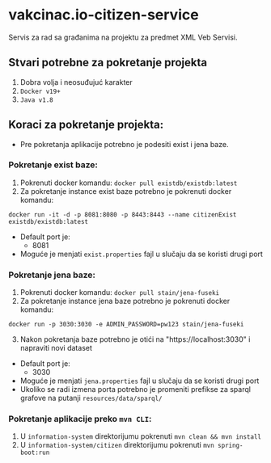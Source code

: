 # vakcinac.io-citizen-service
Servis za rad sa građanima na projektu za predmet XML Veb Servisi.

## Stvari potrebne za pokretanje projekta

1. Dobra volja i neosuđujuć karakter
2. `Docker v19+`
3. `Java v1.8`

## Koraci za pokretanje projekta:

- Pre pokretanja aplikacije potrebno je podesiti exist i jena baze.

### Pokretanje exist baze: 

1. Pokrenuti docker komandu: `docker pull existdb/existdb:latest`
2. Za pokretanje instance exist baze potrebno je pokrenuti docker komandu: 
  
`docker run -it -d -p 8081:8080 -p 8443:8443 --name citizenExist existdb/existdb:latest`

- Default port je:
  - 8081
- Moguće je menjati `exist.properties` fajl u slučaju da se koristi drugi port		

### Pokretanje jena baze:
1. Pokrenuti docker komandu: `docker pull stain/jena-fuseki`
2. Za pokretanje instance jena baze potrebno je pokrenuti docker komandu:

`docker run -p 3030:3030 -e ADMIN_PASSWORD=pw123 stain/jena-fuseki`

3. Nakon pokretanja baze potrebno je otići na "https://localhost:3030" i napraviti novi dataset
- Default port je:
  - 3030
- Moguće je menjati `jena.properties` fajl u slučaju da se koristi drugi port
- Ukoliko se radi izmena porta potrebno je promeniti prefikse za sparql grafove na putanji `resources/data/sparql/`

### Pokretanje aplikacije preko `mvn CLI`:
1. U `information-system` direktorijumu pokrenuti `mvn clean && mvn install`
2. U `information-system/citizen` direktorijumu pokrenuti `mvn spring-boot:run`